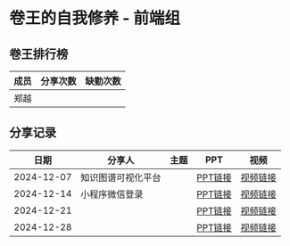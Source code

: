 # 卷王的自我修养 - 前端组

## 卷王排行榜

| 成员   | 分享次数 | 缺勤次数 |
|------|------|------|
| 郑越  |   |      |

## 分享记录

| 日期 | 分享人 | 主题  | PPT   | 视频   |
|------------|------------|------------|------------|------------|
| 2024-12-07 | 知识图谱可视化平台  |   | [PPT链接](https://github.com/Matrix-King-Studio/The-King-of-Involution/raw/master/Web/)  | [视频链接]() |
| 2024-12-14 | 小程序微信登录  |   | [PPT链接](https://github.com/Matrix-King-Studio/The-King-of-Involution/raw/master/Web/)  | [视频链接]() |
| 2024-12-21 |   |   | [PPT链接](https://github.com/Matrix-King-Studio/The-King-of-Involution/raw/master/Web/)  | [视频链接]() |
| 2024-12-28 |   |   | [PPT链接](https://github.com/Matrix-King-Studio/The-King-of-Involution/raw/master/Web/)  | [视频链接]() |
